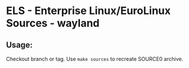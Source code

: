 # ELS - Enterprise Linux/EuroLinux Sources - wayland
 
## Usage:
  Checkout branch or tag. Use `make sources` to recreate  SOURCE0 archive.
